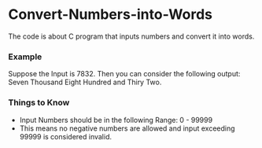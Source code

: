 # Convert-Numbers-into-Words
The code is about C program that inputs numbers and convert it into words.

### Example
Suppose the Input is 7832.
Then you can consider the following output: Seven Thousand Eight Hundred and Thiry Two.

### Things to Know
 - Input Numbers should be in the following Range: 0 - 99999
 - This means no negative numbers are allowed and input exceeding 99999 is considered invalid.
